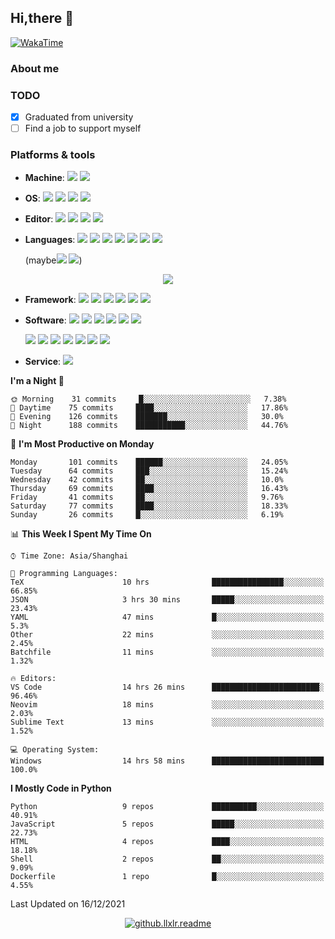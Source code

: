 ## Hi,there 🖖

[![WakaTime](https://github.com/llxlr/llxlr/actions/workflows/waka.yml/badge.svg)](https://github.com/llxlr/llxlr/actions/workflows/waka.yml)

### About me

### TODO

- [x] Graduated from university
- [ ]  Find a job to support myself

### Platforms & tools

<!-- https://simpleicons.org/ -->

- **Machine**:	 [![](https://img.shields.io/badge/-Dell-f0f6fc?style=flat-square&logo=dell&logoColor=blue)](https://www.dell.com/) [![](https://img.shields.io/badge/-Raspberry%20Pi-C51A4A?style=flat-square&logo=raspberry-pi&logoColor=white)](https://www.raspberrypi.org/)

- **OS**:	[![](https://img.shields.io/badge/-Windows%2011%20Dev-6ad1fe?style=flat-square&logo=microsoft&logoColor=white)](https://www.microsoft.com/windows/) [![](https://img.shields.io/badge/-Ubuntu%2020.04%20LTS-E95420?style=flat-square&logo=Ubuntu&logoColor=white)](https://ubuntu.com/) [![](https://img.shields.io/badge/-Alpine-0d597f?style=flat-square&logo=alpinelinux&logoColor=white)](https://www.alpinelinux.org/) [![](https://img.shields.io/badge/-Linux-fcc624?style=flat-square&logo=linux&logoColor=white)](https://www.linuxfoundation.org/)

- **Editor**:	[![](https://img.shields.io/badge/-Visual%20Studio%20Code-blue?style=flat-square&logo=visual-studio-code&logoColor=white)](https://code.visualstudio.com/) [![](https://img.shields.io/badge/-PyCharm-000000?style=flat-square&logo=pycharm&logoColor=white)](https://www.jetbrains.com/pycharm/) [![](https://img.shields.io/badge/-Sublime%20Text-ff9800?style=flat-square&logo=sublimetext&logoColor=white)](https://www.sublimetext.com/) [![](https://img.shields.io/badge/-Jupyter-f37626?style=flat-square&logo=jupyter&logoColor=white)](https://jupyter.org/)

- **Languages**:	[![](https://img.shields.io/badge/-HTML5-e34f26?style=flat-square&logo=html5&logoColor=white)](https://html.spec.whatwg.org/) [![](https://img.shields.io/badge/-CSS3-1572b6?style=flat-square&logo=css3&logoColor=white)](https://www.w3.org/Style/CSS/) [![](https://img.shields.io/badge/-JavaScript-f7e018?style=flat-square&logo=javascript&logoColor=white)](https://www.ecma-international.org/) [![](https://img.shields.io/badge/-Python-yellow?style=flat-square&logo=python&logoColor=white)](https://www.python.org/) [![](https://img.shields.io/badge/-Golang-00add8?style=flat-square&logo=go&logoColor=white)](https://golang.org/) [![](https://img.shields.io/badge/-R-276dc3?style=flat-square&logo=R&logoColor=white)](https://www.r-project.org/) [![](https://img.shields.io/badge/-C-a8b9cc?style=flat-square&logo=c&logoColor=white)]()

  (maybe[![](https://img.shields.io/badge/-C++-00599c?style=flat-square&logo=cplusplus&logoColor=white)](https://isocpp.org/) [![](https://img.shields.io/badge/-Rust-000000?style=flat-square&logo=rust&logoColor=white)](https://www.rust-lang.org/))

<p align="center"> <img src="https://github-readme-stats.vercel.app/api/top-langs/?username=llxlr&theme=vue&layout=compact&hide_title=true"></p>

- **Framework**:	[![](https://img.shields.io/badge/-PyTorch-ee4c2c?style=flat-square&logo=pytorch&logoColor=white)](https://pytorch.org/) [![](https://img.shields.io/badge/-Scikit%20Learn-f7931e?style=flat-square&logo=scikitlearn&logoColor=white)](https://scikit-learn.org/) [![](https://img.shields.io/badge/-TensorFlow-f38020?style=flat-square&logo=tensorflow&logoColor=white)](https://tensorflow.google.cn/) [![](https://img.shields.io/badge/-Vue.js-4fc08d?style=flat-square&logo=vuedotjs&logoColor=white)](https://vuejs.org/) [![](https://img.shields.io/badge/-FastAPI-009688?style=flat-square&logo=fastapi&logoColor=white)](https://fastapi.tiangolo.com/zh/) [![](https://img.shields.io/badge/-Flask-000000?style=flat-square&logo=flask&logoColor=white)](https://flask.palletsprojects.com/)

- **Software**:	[![](https://img.shields.io/badge/-LaTeX-008080?style=flat-square&logo=latex&logoColor=white)](https://www.latex-project.org/) [![](https://img.shields.io/badge/-Node.js-43853d?style=flat-square&logo=nodedotjs&logoColor=white)](https://nodejs.org/) [![](https://img.shields.io/badge/-NPM-cb3837?style=flat-square&logo=npm&logoColor=white)](https://npmjs.com/) [![](https://img.shields.io/badge/-Miniconda-42B029?style=flat-square&logo=anaconda&logoColor=white)](https://conda.io/) [![](https://img.shields.io/badge/-Docker-2496ed?style=flat-square&logo=docker&logoColor=white)](https://www.docker.com/) [![](https://img.shields.io/badge/-Kubernetes-326ce5?style=flat-square&logo=kubernetes&logoColor=white)](https://kubernetes.io/zh/)

    [![](https://img.shields.io/badge/-Git-f05032?style=flat-square&logo=git&logoColor=white)](https://git-scm.com/) [![](https://img.shields.io/badge/-Nginx-269539?style=flat-square&logo=nginx&logoColor=white)](https://nginx.org/)  [![](https://img.shields.io/badge/-MariaDB-003545?style=flat-square&logo=mariadb&logoColor=white)](https://mariadb.com/) [![](https://img.shields.io/badge/-Redis-dc382d?style=flat-square&logo=redis&logoColor=white)](https://redis.io/)  [![](https://img.shields.io/badge/-Tor-7E4798?style=flat-square&logo=tor-project&logoColor=white)](https://www.torproject.org/) [![](https://img.shields.io/badge/-Tor%20browser-7D4698?style=flat-square&logo=tor-browser&logoColor=white)](https://www.torproject.org/) [![](https://img.shields.io/badge/-Wolfram%20Mathematica-dd1100?style=flat-square&logo=wolframmathematica&logoColor=white)](https://www.wolfram.com/)

- **Service**:	 [![](https://img.shields.io/badge/-CloudFlare-f38020?style=flat-square&logo=cloudflare&logoColor=white)](https://www.cloudflare.com/)

<!--START_SECTION:waka-->
**I'm a Night 🦉** 

```text
🌞 Morning    31 commits     █░░░░░░░░░░░░░░░░░░░░░░░░   7.38% 
🌆 Daytime    75 commits     ████░░░░░░░░░░░░░░░░░░░░░   17.86% 
🌃 Evening    126 commits    ███████░░░░░░░░░░░░░░░░░░   30.0% 
🌙 Night      188 commits    ███████████░░░░░░░░░░░░░░   44.76%

```
📅 **I'm Most Productive on Monday** 

```text
Monday       101 commits    ██████░░░░░░░░░░░░░░░░░░░   24.05% 
Tuesday      64 commits     ███░░░░░░░░░░░░░░░░░░░░░░   15.24% 
Wednesday    42 commits     ██░░░░░░░░░░░░░░░░░░░░░░░   10.0% 
Thursday     69 commits     ████░░░░░░░░░░░░░░░░░░░░░   16.43% 
Friday       41 commits     ██░░░░░░░░░░░░░░░░░░░░░░░   9.76% 
Saturday     77 commits     ████░░░░░░░░░░░░░░░░░░░░░   18.33% 
Sunday       26 commits     █░░░░░░░░░░░░░░░░░░░░░░░░   6.19%

```


📊 **This Week I Spent My Time On** 

```text
⌚︎ Time Zone: Asia/Shanghai

💬 Programming Languages: 
TeX                      10 hrs              ████████████████░░░░░░░░░   66.85% 
JSON                     3 hrs 30 mins       █████░░░░░░░░░░░░░░░░░░░░   23.43% 
YAML                     47 mins             █░░░░░░░░░░░░░░░░░░░░░░░░   5.3% 
Other                    22 mins             ░░░░░░░░░░░░░░░░░░░░░░░░░   2.45% 
Batchfile                11 mins             ░░░░░░░░░░░░░░░░░░░░░░░░░   1.32%

🔥 Editors: 
VS Code                  14 hrs 26 mins      ████████████████████████░   96.46% 
Neovim                   18 mins             ░░░░░░░░░░░░░░░░░░░░░░░░░   2.03% 
Sublime Text             13 mins             ░░░░░░░░░░░░░░░░░░░░░░░░░   1.52%

💻 Operating System: 
Windows                  14 hrs 58 mins      █████████████████████████   100.0%

```

**I Mostly Code in Python** 

```text
Python                   9 repos             ██████████░░░░░░░░░░░░░░░   40.91% 
JavaScript               5 repos             █████░░░░░░░░░░░░░░░░░░░░   22.73% 
HTML                     4 repos             ████░░░░░░░░░░░░░░░░░░░░░   18.18% 
Shell                    2 repos             ██░░░░░░░░░░░░░░░░░░░░░░░   9.09% 
Dockerfile               1 repo              █░░░░░░░░░░░░░░░░░░░░░░░░   4.55%

```



 Last Updated on 16/12/2021
<!--END_SECTION:waka-->

<p align="center">
  <a href="https://count.getloli.com/">
    <img src="https://count.getloli.com/get/@github.llxlr.readme?theme=rule34" alt="github.llxlr.readme">
  </a>
</p>
